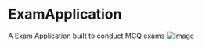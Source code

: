 # ExamApplication
 A Exam Application built to conduct MCQ exams
![image](https://github.com/sanyogpardeshi/Multiple-Choice-Exam-Builder/assets/126625854/722428ae-6c50-4689-9a48-aa752e98f8eb)
